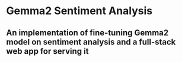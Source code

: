 # Gemma2 Sentiment Analysis
## An implementation of fine-tuning Gemma2 model on sentiment analysis and a full-stack web app for serving it